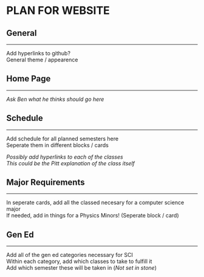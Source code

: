 # PLAN FOR WEBSITE

## General
---
Add hyperlinks to github?  
General theme / appearence

## Home Page
---
*Ask Ben what he thinks should go here*

## Schedule
---
Add schedule for all planned semesters here  
Seperate them in different blocks / cards

*Possibly add hyperlinks to each of the classes*  
*This could be the Pitt explanation of the class itself*

## Major Requirements
---
In seperate cards, add all the classed necesary for a computer science major  
If needed, add in things for a Physics Minors! (Seperate block / card)

## Gen Ed
---
Add all of the gen ed categories necessary for SCI  
Within each category, add which classes to take to fulfill it  
Add which semester these will be taken in (*Not set in stone*)
